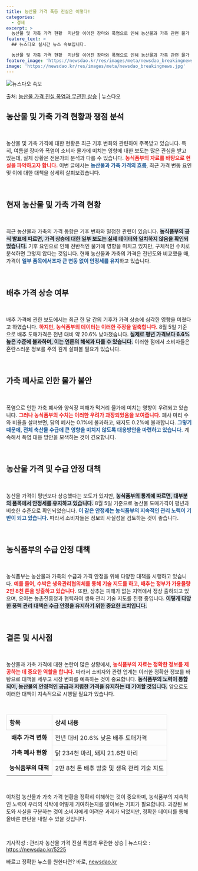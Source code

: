 ```yaml
---
title: 농산물 가격 폭등 진실은 이렇다!
categories:
  - 경제
excerpt: >
  농산물 및 가축 가격 현황  지난달 이어진 장마와 폭염으로 인해 농산물과 가축 관련 물가 변동에 대한 뉴스가…
feature_text: >
  ## 뉴스다오 실시간 뉴스 속보입니다.

  농산물 및 가축 가격 현황  지난달 이어진 장마와 폭염으로 인해 농산물과 가축 관련 물가 변동에 대한 뉴스가…
feature_image: 'https://newsdao.kr/res/images/meta/newsdao_breakingnews.jpg'
image: 'https://newsdao.kr/res/images/meta/newsdao_breakingnews.jpg'
---
```


![뉴스다오 속보](https://newsdao.kr/res/images/meta/newsdao_breakingnews.jpg)

<p>출처: <a href="https://newsdao.kr/5225" rel="dofollow">농산물 가격 진실 폭염과 무관한 상승</a> | 뉴스다오</p>

<h2 data-ke-size="size26">농산물 및 가축 가격 현황과 쟁점 분석</h2>

<p data-ke-size="size16">&nbsp;</p>

농산물 및 가축 가격에 대한 현황은 최근 기후 변화와 관련하여 주목받고 있습니다. 특히, 여름철 장마와 폭염이 소비자 물가에 미치는 영향에 대한 보도는 많은 관심을 받고 있는데, 실제 상황은 전문가의 분석과 다를 수 있습니다. <b><span style="color: #ee2323;">농식품부의 자료를 바탕으로 현실을 파악하고자 합니다.</span></b> 이번 글에서는 <b><span style="color: #1a5490;">농산물과 가축 가격의 흐름</span></b>, 최근 가격 변동 요인 및 이에 대한 대책을 상세히 살펴보겠습니다.

<p data-ke-size="size16">&nbsp;</p>

<h2 data-ke-size="size26">현재 농산물 및 가축 가격 현황</h2>

<p data-ke-size="size16">&nbsp;</p>

최근 농산물과 가축의 가격 동향은 기후 변화와 밀접한 관련이 있습니다. <b><span style="background-color: #21538527;">농식품부의 공식 발표에 따르면, 가격 상승에 대한 일부 보도는 실제 데이터와 일치하지 않음을 확인되었습니다.</span></b> 기후 요인으로 인해 전반적인 물가에 영향을 미치고 있지만, 구체적인 수치로 분석하면 그렇지 않다는 것입니다. 현재 농산물과 가축의 가격은 전년도와 비교했을 때, 가격이 <b><span style="color: #1a5490;">일부 품목에서조차 큰 변동 없이 안정세를 유지</span></b>하고 있습니다.

<p data-ke-size="size16">&nbsp;</p>

<h2 data-ke-size="size26">배추 가격 상승 여부</h2>

<p data-ke-size="size16">&nbsp;</p>

배추 가격에 관한 보도에서는 최근 한 달 간의 기후가 가격 상승에 심각한 영향을 미쳤다고 하였습니다. <b><span style="color: #ee2323;">하지만, 농식품부의 데이터는 이러한 주장을 일축합니다.</span></b> 8월 5일 기준으로 배추 도매가격은 전년 대비 약 20.6% 낮아졌습니다. <b><span style="background-color: #21538527;">실제로 평년 가격보다 6.6% 높은 수준에 불과하며, 이는 언론의 해석과 다를 수 있습니다.</span></b> 이러한 점에서 소비자들은 혼란스러운 정보를 주의 깊게 살펴볼 필요가 있습니다. 

<p data-ke-size="size16">&nbsp;</p>

<h2 data-ke-size="size26">가축 폐사로 인한 물가 불안</h2>

<p data-ke-size="size16">&nbsp;</p>

폭염으로 인한 가축 폐사와 양식장 피해가 먹거리 물가에 미치는 영향이 우려되고 있습니다. <b><span style="color: #ee2323;">그러나 농식품부의 수치는 이러한 우려가 과장되었음을 보여줍니다.</span></b> 폐사 마리 수와 비율을 살펴보면, 닭의 폐사는 0.1%에 불과하고, 돼지도 0.2%에 불과합니다. <b><span style="color: #1a5490;">그렇기 때문에, 전체 축산물 수급에 큰 영향을 미치지 않도록 대응방안을 마련하고 있습니다.</span></b> 계속해서 폭염 대응 방안을 모색하는 것이 긴요합니다.

<p data-ke-size="size16">&nbsp;</p>

<h2 data-ke-size="size26">농산물 가격 및 수급 안정 대책</h2>

<p data-ke-size="size16">&nbsp;</p>

농산물 가격이 평년보다 상승했다는 보도가 있지만, <b><span style="background-color: #21538527;">농식품부의 통계에 따르면, 대부분의 품목에서 안정세를 유지하고 있습니다.</span></b> 8월 5일 기준으로 농산물 도매가격이 평년과 비슷한 수준으로 확인되었습니다. <b><span style="color: #1a5490;">이 같은 안정세는 농식품부의 지속적인 관리 노력이 기반이 되고 있습니다.</span></b> 따라서 소비자들은 정보의 사실성을 검토하는 것이 좋습니다.

<p data-ke-size="size16">&nbsp;</p>

<h2 data-ke-size="size26">농식품부의 수급 안정 대책</h2>

<p data-ke-size="size16">&nbsp;</p>

농식품부는 농산물과 가축의 수급과 가격 안정을 위해 다양한 대책을 시행하고 있습니다. <b><span style="color: #ee2323;">예를 들어, 수박은 생육관리협의체를 통해 기술 지도를 하고, 배추는 정부가 가용물량 2만 8천 톤을 방출하고 있습니다.</span></b> 또한, 상추는 피해가 없는 지역에서 정상 출하되고 있으며, 오이는 농촌진흥청과 협력하여 생육 관리 기술 지도를 진행 중입니다. <b><span style="background-color: #21538527;">이렇게 다양한 풍력 관리 대책은 수급 안정을 유지하기 위한 중요한 조치입니다.</span></b>

<p data-ke-size="size16">&nbsp;</p>

<h2 data-ke-size="size26">결론 및 시사점</h2>

<p data-ke-size="size16">&nbsp;</p>

농산물과 가축 가격에 대한 논란이 많은 상황에서, <b><span style="color: #ee2323;">농식품부의 자료는 정확한 정보를 제공하는 데 중요한 역할을 합니다.</span></b> 따라서 소비자와 관련 업계는 이러한 정확한 정보를 바탕으로 대책을 세우고 시장 변화를 예측하는 것이 중요합니다. <b><span style="background-color: #21538527;">농식품부의 노력이 통합되어, 농산물의 안정적인 공급과 저렴한 가격을 유지하는 데 기여할 것입니다.</span></b> 앞으로도 이러한 대책이 지속적으로 시행될 필요가 있습니다.

<p data-ke-size="size16">&nbsp;</p>

<table style="width:100%; border-collapse:collapse;">
  <tr>
    <th style="text-align: left; border: 1px solid #dddddd; padding: 8px;">항목</th>
    <th style="text-align: left; border: 1px solid #dddddd; padding: 8px;">상세 내용</th>
  </tr>
  <tr>
    <td style="text-align: center; height: 17px;"><b>배추 가격 변화</b></td>
    <td style="text-align: left; border: 1px solid #dddddd; padding: 8px;">전년 대비 20.6% 낮은 배추 도매가격</td>
  </tr>
  <tr>
    <td style="text-align: center; height: 17px;"><b>가축 폐사 현황</b></td>
    <td style="text-align: left; border: 1px solid #dddddd; padding: 8px;">닭 234천 마리, 돼지 21.6천 마리</td>
  </tr>
  <tr>
    <td style="text-align: center; height: 17px;"><b>농식품부의 대책</b></td>
    <td style="text-align: left; border: 1px solid #dddddd; padding: 8px;">2만 8천 톤 배추 방출 및 생육 관리 기술 지도</td>
  </tr>
</table>

<p data-ke-size="size16">&nbsp;</p>

이처럼 농산물과 가축 가격 현황을 정확히 이해하는 것이 중요하며, 농식품부의 지속적인 노력이 우리의 식탁에 어떻게 기여하는지를 알아보는 기회가 필요합니다. 과장된 보도와 사실을 구분하는 것이 소비자에게 어려운 과제가 되었지만, 정확한 데이터를 통해 올바른 판단을 내릴 수 있을 것입니다. 

<p data-ke-size="size16">&nbsp;</p> 

기사작성 : 관리자 농산물 가격 진실 폭염과 무관한 상승 | 뉴스다오 : https://newsdao.kr/5225 

빠르고 정확한 뉴스를 원한다면? 바로, <a href="https://newsdao.kr" rel="dofollow">newsdao.kr</a>


